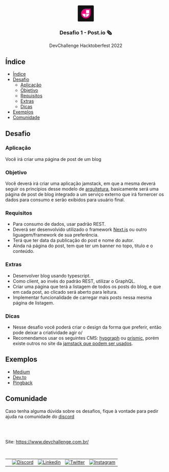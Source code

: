 <br />
<p align="center">
  <img width="10%" align="center" src="./jamstack.svg"/>
  
  <h3 align="center">Desafio 1 - Post.io 🗞️</h3>

  <p align="center">
   DevChallenge Hacktoberfest 2022
  </p>

## Índice

- [Índice](#índice)
- [Desafio](#desafio)
  - [Aplicação](#aplicação)
  - [Objetivo](#objetivo)
  - [Requisitos](#requisitos)
  - [Extras](#extras)
  - [Dicas](#dicas)
- [Exemplos](#exemplos)
- [Comunidade](#comunidade)

## Desafio  

### Aplicação

Você irá criar uma página de post de um blog

### Objetivo

Você deverá irá criar uma aplicação jamstack, em que a mesma deverá seguir os principios desse modelo de [arquitetura](https://jamstack.org/), basicamente será uma página de post de blog integrado a um serviço externo que irá fornercer os dados para consumo e serão exibidos para usuário final.

### Requisitos

- Para consumo de dados, usar padrão REST.
- Deverá ser desenvolvido utilizado o framework [Next.js](https://nextjs.org/docs) ou outro liguagem/framework de sua preferência.
- Terá que ter data da publicação do post e nome do autor.
- Ainda ná página do post, tem que ter um banner no topo, titulo e o conteúdo.  

### Extras

- Desenvolver blog usando typescript.
- Como client, ao invés do padrão REST, utilizar o GraphQL.
- Criar uma página que terá a listagem de todos os posts do blog, e que em cada post, ao clicado será aberto para leitura.
- Implementar funcionalidade de carregar mais posts nessa mesma página de listagem.

### Dicas

- Nesse desafio você poderá criar o design da forma que preferir, então pode deixar a criatividade agir o/
- Recomendamos usar os seguintes CMS: [hypgraph](https://hygraph.com/) ou [prismic](https://prismic.io/), porém existe outros no site da [jamstack que podem ser usados](https://jamstack.org/headless-cms/).  

## Exemplos

- [Medium](https://medium.com/backticks-tildes/the-s-o-l-i-d-principles-in-pictures-b34ce2f1e898)
- [Dev.to](https://dev.to/jeroendedauw/advice-for-junior-developers-30am)
- [Pingback](https://pingback.com/susanowo/melhores-navegadores)

## Comunidade

Caso tenha alguma dúvida sobre os desafios, fique à vontade para pedir ajuda na comunidade do [discord](https://discord.gg/yvYXhGj)

<br><br>

Site: <https://www.devchallenge.com.br/> 

<br>

<table style="border-color:transparent">
   <th>
    <td>
      <a href="https://discord.gg/yvYXhGj"><img src="https://cdn3.iconfinder.com/data/icons/discord/64/discord_20-512.png" width="30px" height="30px" alt="Discord">      
      </a>
    </td>
    <td>
      <a href="https://www.linkedin.com/company/devchallenge/"><img src="https://image.flaticon.com/icons/svg/1384/1384014.svg" width="30px" height="30px"  alt="Linkedin">
      </a>
    </td>
    <td>
      <a href="https://twitter.com/dev_challenge">
        <img src="https://cdn3.iconfinder.com/data/icons/picons-social/57/43-twitter-512.png" width="30px" height="30px" alt="Twitter">
      </a>
    </td>
    <td>
      <a href="https://www.instagram.com/devchallenge/"><img src="https://cdn4.iconfinder.com/data/icons/picons-social/57/38-instagram-3-512.png" width="30px"            height="30px" alt="Instagram">
      </a>
    </td>
   </th>
</table>
